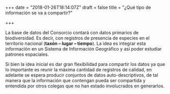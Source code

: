 +++
date = "2018-01-26T18:14:07Z"
draft = false
title = "¿Qué tipo de información se va a compartir?"

+++

La base de datos del Consorcio contará con datos primarios de biodiversidad. Es decir, con registros de presencia de especies en el territorio nacional (**taxón – lugar – tiempo**). La idea es integrar esta información en un Sistema de Información Geográfico y así poder estudiar patrones espaciales.

Si bien la idea inicial es dar gran flexibilidad para compartir los datos ya que lo importante es reunir la máxima cantidad de registros de calidad, en adelante se espera producir conjuntos de datos auto-descriptivos, de tal manera que la información que contengan pueda ser compartida y entendida por otros colegas que no han estado involucrados en generarlos.